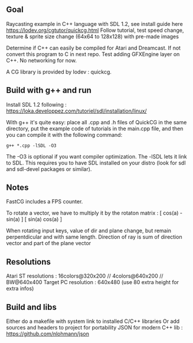 ## Goal

Raycasting example in C++ language with SDL 1.2, see install guide here https://lodev.org/cgtutor/quickcg.html
Follow tutorial, test speed change, texture & sprite size change (64x64 to 128x128) with pre-made images

Determine if C++ can easily be compiled for Atari and Dreamcast. If not convert this program to C in next repo.
Test adding GFXEngine layer on C++. No networking for now.

A CG library is provided by lodev : quickcg.

## Build with g++ and run

Install SDL 1.2 following : https://loka.developpez.com/tutoriel/sdl/installation/linux/

With g++ it's quite easy: place all .cpp and .h files of QuickCG in the same directory, put the example code of tutorials in the main.cpp file, and then you can compile it with the following command:

```
g++ *.cpp -lSDL -O3
```

The -O3 is optional if you want compiler optimization. The -lSDL lets it link to SDL. This requires you to have SDL installed on your distro (look for sdl and sdl-devel packages or similar).

## Notes

FastCG includes a FPS counter.

To rotate a vector, we have to multiply it by the rotaton matrix :
[ cos(a) - sin(a) ]
[ sin(a) cos(a) ]

When rotating input keys, value of dir and plane change, but remain perpentdicular and with same length.
Direction of ray is sum of direction vector and part of the plane vector

## Resolutions

Atari ST resolutions : 16colors@320x200 // 4colors@640x200 // BW@640x400
Target PC resolution : 640x480 (use 80 extra height for extra infos)

## Build and libs

Either do a makefile with system link to installed C/C++ libraries
Or add sources and headers to project for portability
JSON for modern C++ lib : https://github.com/nlohmann/json

